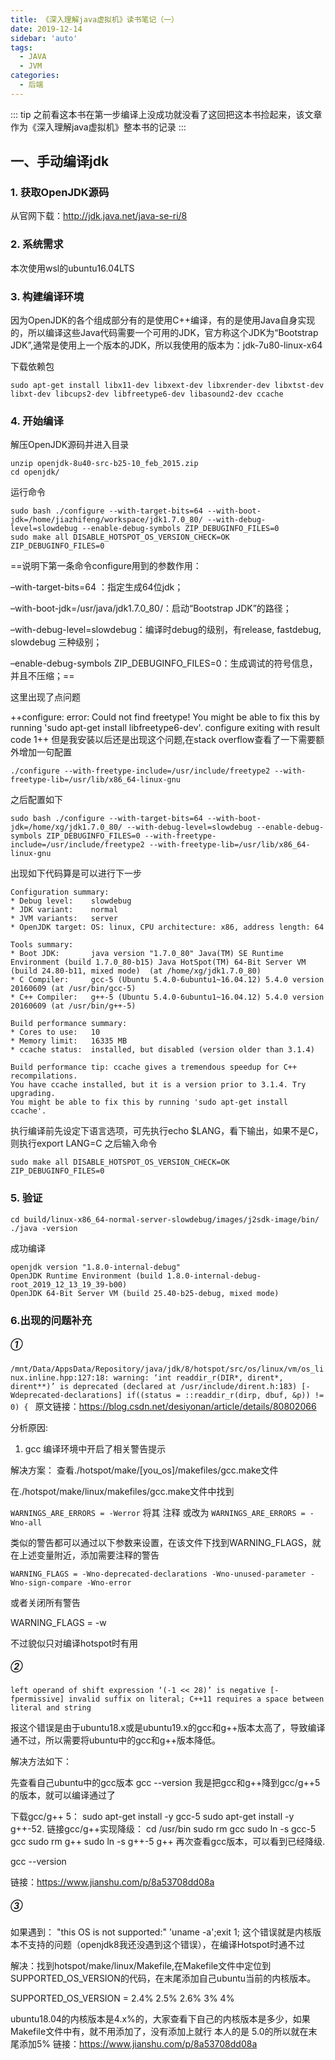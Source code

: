 ```yaml
---
title: 《深入理解java虚拟机》读书笔记（一）
date: 2019-12-14
sidebar: 'auto'
tags:
  - JAVA
  - JVM
categories:
  - 后端
---
```


::: tip
之前看这本书在第一步编译上没成功就没看了这回把这本书捡起来，该文章作为《深入理解java虚拟机》整本书的记录
:::

## 一、手动编译jdk
### 1. 获取OpenJDK源码
从官网下载：http://jdk.java.net/java-se-ri/8
### 2. 系统需求
本次使用wsl的ubuntu16.04LTS
### 3. 构建编译环境
因为OpenJDK的各个组成部分有的是使用C++编译，有的是使用Java自身实现的，所以编译这些Java代码需要一个可用的JDK，官方称这个JDK为“Bootstrap JDK”,通常是使用上一个版本的JDK，所以我使用的版本为：jdk-7u80-linux-x64

下载依赖包
```
sudo apt-get install libx11-dev libxext-dev libxrender-dev libxtst-dev libxt-dev libcups2-dev libfreetype6-dev libasound2-dev ccache
```
### 4. 开始编译
解压OpenJDK源码并进入目录
```
unzip openjdk-8u40-src-b25-10_feb_2015.zip
cd openjdk/
```
运行命令
```
sudo bash ./configure --with-target-bits=64 --with-boot-jdk=/home/jiazhifeng/workspace/jdk1.7.0_80/ --with-debug-level=slowdebug --enable-debug-symbols ZIP_DEBUGINFO_FILES=0
sudo make all DISABLE_HOTSPOT_OS_VERSION_CHECK=OK ZIP_DEBUGINFO_FILES=0
```
==说明下第一条命令configure用到的参数作用：

–with-target-bits=64 ：指定生成64位jdk；

–with-boot-jdk=/usr/java/jdk1.7.0_80/：启动“Bootstrap JDK”的路径；

–with-debug-level=slowdebug：编译时debug的级别，有release, fastdebug, slowdebug 三种级别；

–enable-debug-symbols ZIP_DEBUGINFO_FILES=0：生成调试的符号信息，并且不压缩；==


这里出现了点问题

++configure: error: Could not find freetype! You might be able to fix this by running 'sudo apt-get install libfreetype6-dev'. 
configure exiting with result code 1++
但是我安装以后还是出现这个问题,在stack overflow查看了一下需要额外增加一句配置
```
./configure --with-freetype-include=/usr/include/freetype2 --with-freetype-lib=/usr/lib/x86_64-linux-gnu
```
之后配置如下
```
sudo bash ./configure --with-target-bits=64 --with-boot-jdk=/home/xg/jdk1.7.0_80/ --with-debug-level=slowdebug --enable-debug-symbols ZIP_DEBUGINFO_FILES=0 --with-freetype-include=/usr/include/freetype2 --with-freetype-lib=/usr/lib/x86_64-linux-gnu
```
出现如下代码算是可以进行下一步
```
Configuration summary:
* Debug level:    slowdebug
* JDK variant:    normal
* JVM variants:   server
* OpenJDK target: OS: linux, CPU architecture: x86, address length: 64

Tools summary:
* Boot JDK:       java version "1.7.0_80" Java(TM) SE Runtime Environment (build 1.7.0_80-b15) Java HotSpot(TM) 64-Bit Server VM (build 24.80-b11, mixed mode)  (at /home/xg/jdk1.7.0_80)
* C Compiler:     gcc-5 (Ubuntu 5.4.0-6ubuntu1~16.04.12) 5.4.0 version 20160609 (at /usr/bin/gcc-5)
* C++ Compiler:   g++-5 (Ubuntu 5.4.0-6ubuntu1~16.04.12) 5.4.0 version 20160609 (at /usr/bin/g++-5)

Build performance summary:
* Cores to use:   10
* Memory limit:   16335 MB
* ccache status:  installed, but disabled (version older than 3.1.4)

Build performance tip: ccache gives a tremendous speedup for C++ recompilations.
You have ccache installed, but it is a version prior to 3.1.4. Try upgrading.
You might be able to fix this by running 'sudo apt-get install ccache'.

```

执行编译前先设定下语言选项，可先执行echo $LANG，看下输出，如果不是C，则执行export LANG=C
之后输入命令
```
sudo make all DISABLE_HOTSPOT_OS_VERSION_CHECK=OK ZIP_DEBUGINFO_FILES=0
```

### 5. 验证
```
cd build/linux-x86_64-normal-server-slowdebug/images/j2sdk-image/bin/
./java -version
```
成功编译
```
openjdk version "1.8.0-internal-debug"
OpenJDK Runtime Environment (build 1.8.0-internal-debug-root_2019_12_13_19_39-b00)
OpenJDK 64-Bit Server VM (build 25.40-b25-debug, mixed mode)
```


### 6.出现的问题补充
##### ①
`/mnt/Data/AppsData/Repository/java/jdk/8/hotspot/src/os/linux/vm/os_linux.inline.hpp:127:18: warning: ‘int readdir_r(DIR*, dirent*, dirent**)’ is deprecated (declared at /usr/include/dirent.h:183) [-Wdeprecated-declarations]
if((status = ::readdir_r(dirp, dbuf, &p)) != 0) {
`
原文链接：https://blog.csdn.net/desiyonan/article/details/80802066

分析原因:
1. gcc 编译环境中开启了相关警告提示

解决方案：
查看./hotspot/make/[you_os]/makefiles/gcc.make文件

在./hotspot/make/linux/makefiles/gcc.make文件中找到

`WARNINGS_ARE_ERRORS = -Werror`
将其 注释 或改为 `WARNINGS_ARE_ERRORS = -Wno-all`

类似的警告都可以通过以下参数来设置，在该文件下找到WARNING_FLAGS，就在上述变量附近，添加需要注释的警告

`WARNING_FLAGS = -Wno-deprecated-declarations -Wno-unused-parameter -Wno-sign-compare -Wno-error`

或者关闭所有警告

WARNING_FLAGS = -w

不过貌似只对编译hotspot时有用
##### ②
`left operand of shift expression ‘(-1 << 28)’ is negative [-fpermissive]
invalid suffix on literal; C++11 requires a space between literal and string`

报这个错误是由于ubuntu18.x或是ubuntu19.x的gcc和g++版本太高了，导致编译通不过，所以需要将ubuntu中的gcc和g++版本降低。

解决方法如下：

先查看自己ubuntu中的gcc版本 gcc --version
我是把gcc和g++降到gcc/g++5的版本，就可以编译通过了

下载gcc/g++ 5：
sudo apt-get install -y gcc-5
sudo apt-get install -y g++-52.
链接gcc/g++实现降级：
cd /usr/bin
sudo rm gcc
sudo ln -s gcc-5 gcc
sudo rm g++
sudo ln -s g++-5 g++
再次查看gcc版本，可以看到已经降级.

gcc --version

链接：https://www.jianshu.com/p/8a53708dd08a
##### ③
如果遇到： "this OS is not supported:" 'uname -a';exit 1; 这个错误就是内核版本不支持的问题（openjdk8我还没遇到这个错误），在编译Hotspot时通不过

解决：找到hotspot/make/linux/Makefile,在Makefile文件中定位到SUPPORTED_OS_VERSION的代码，在末尾添加自己ubuntu当前的内核版本。

SUPPORTED_OS_VERSION = 2.4% 2.5% 2.6% 3% 4%

ubuntu18.04的内核版本是4.x%的，大家查看下自己的内核版本是多少，如果Makefile文件中有，就不用添加了，没有添加上就行
本人的是 5.0的所以就在末尾添加5%
链接：https://www.jianshu.com/p/8a53708dd08a
